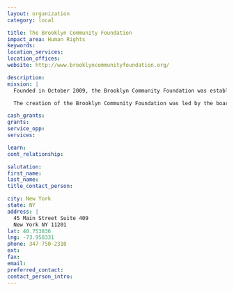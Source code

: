 ```yaml
---
layout: organization
category: local

title: The Brooklyn Community Foundation
impact_area: Human Rights
keywords: 
location_services: 
location_offices: 
website: http://www.brooklyncommunityfoundation.org/

description: 
mission: |
  Founded in October 2009, the Brooklyn Community Foundation was established to grow local giving and attract new philanthropic resources to New York City's most populous borough, to boost the essential services and innovative programs of its nonprofit community.

  The creation of the Brooklyn Community Foundation was led by the board leadership and staff of the Independence Community Foundation, which was the largest private foundation in Brooklyn distributing over $70 million in grants from 1998-2009.

cash_grants: 
grants: 
service_opp: 
services: 

learn: 
cont_relationship: 

salutation: 
first_name: 
last_name: 
title_contact_person: 

city: New York
state: NY
address: |
  45 Main Street Suite 409  
  New York NY 11201
lat: 40.753836
lng: -73.958331
phone: 347-750-2310
ext: 
fax: 
email: 
preferred_contact: 
contact_person_intro: 
---
```

